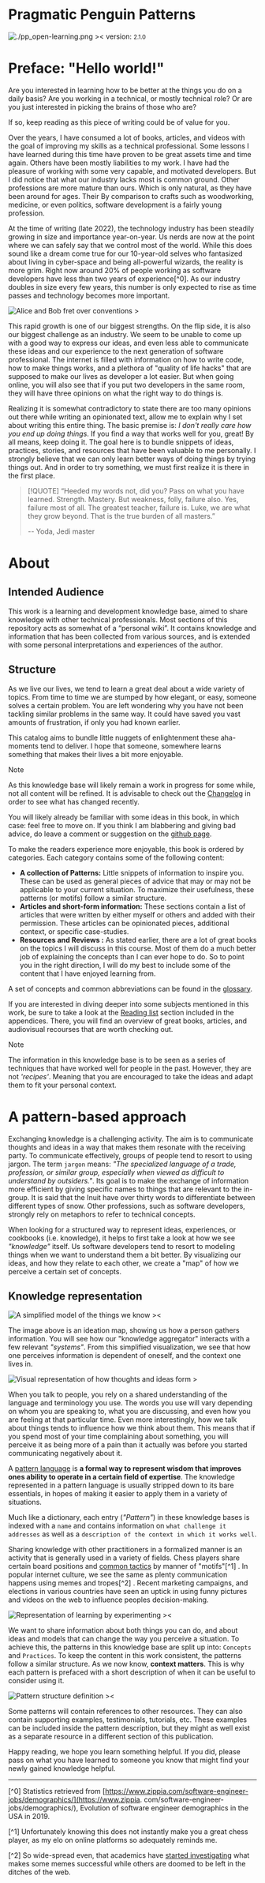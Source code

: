 # Pragmatic Penguin Patterns

![./pp_open-learning.png ><](pp_open-learning.png)
version: <small>2.1.0</small>

# Preface: "Hello world!"

Are you interested in learning how to be better at the things you do on a daily basis?
Are you working in a technical, or mostly technical role?
Or are you just interested in picking the brains of those who are?

If so, keep reading as this piece of writing could be of value for you.

Over the years, I have consumed a lot of books, articles, and videos with the goal of improving my skills as a technical professional.
Some lessons I have learned during this time have proven to be great assets time and time again. Others have been mostly liabilities to
my work. I have had the pleasure of working with some very capable, and motivated developers. But I did notice that what our industry
lacks most is common ground. Other professions are more mature than ours. Which is only natural, as they have been around for ages. Their
By comparison to crafts such as woodworking, medicine, or even politics, software development is a fairly young profession.

At the time of writing (late 2022), the technology industry has been steadily growing in size and importance year-on-year.
Us nerds are now at the point where we can safely say that we control most of the world. While this does sound like a dream come true
for our 10-year-old selves who fantasized about living in cyber-space and being all-powerful wizards, the reality is more grim.
Right now around 20% of people working as software developers have less than two years of experience[^0]. As our industry
doubles in size every few years, this number is only expected to rise as time passes and technology becomes more important.

![Alice and Bob fret over conventions >](./silly_standards.png ':size=420')

This rapid growth is one of our biggest strengths. On the flip side, it is also our biggest challenge as an industry.
We seem to be unable to come up with a good way to express our ideas, and even less able to communicate these ideas and our
experience to the next generation of software professional. The internet is filled with information on how to write code, how to make
things works, and a plethora of "quality of life hacks" that are supposed to make our lives as developer a lot easier.
But when going online, you will also see that if you put two developers in the same room, they will have three opinions on what the
right way to do things is.

Realizing it is somewhat contradictory to state there are too many opinions out there while writing an opinionated text, allow me to
explain why I set about writing this entire thing. The basic premise is: _I don't really care how you end up doing things_. If you find
a way that works well for you, great! By all means, keep doing it. The goal here is to bundle snippets of ideas, practices, stories, and
resources that have been valuable to me personally. I strongly believe that we can only learn better ways of doing things by trying
things out. And in order to try something, we must first realize it is there in the first place.

> [!QUOTE] “Heeded my words not, did you? Pass on what you have learned. Strength. Mastery. But weakness, folly, failure also. 
> Yes, failure most of all. The greatest teacher, failure is. Luke, we are what they grow beyond. That is the true burden of all masters.”
> 
> -- Yoda, Jedi master

# About

## Intended Audience

This work is a learning and development knowledge base, aimed to share knowledge with other technical professionals.
Most sections of this repository acts as somewhat of a “personal wiki”. It contains knowledge and information that
has been collected from various sources, and is extended with some personal interpretations and
experiences of the author.

## Structure

As we live our lives, we tend to learn a great deal about a wide variety of topics.
From time to time we are stumped by how elegant, or easy, someone solves a certain problem. You are left wondering
why you have not been tackling similar problems in the same way. It could have saved you vast amounts of frustration, if
only you had known earlier.

This catalog aims to bundle little nuggets of enlightenment these aha-moments tend to deliver.
I hope that someone, somewhere learns something that makes their lives a bit more enjoyable.

> [!NOTE]
> As this knowledge base will likely remain a work in progress for some while,
> not all content will be refined. It is advisable to check out the [Changelog](/X_Appendix/HOME?id=changelog) in order
> to see what has changed recently.

You will likely already be familiar with some ideas in this book, in which case: feel free to
move on. If you think I am blabbering and giving bad advice, do leave a comment or suggestion
on the [github page](https://github.com/sddevelopment-be/penguin-pragmatic-patterns).

To make the readers experience more enjoyable, this book is ordered by categories.
Each category contains some of the following content:

- **A collection of Patterns:** Little snippets of information to inspire you. These can be used as general pieces of
  advice that may or may not be applicable to your current situation. To maximize their usefulness, these patterns (or
  motifs) follow a similar structure.
- **Articles and short-form information:** These sections contain a list of articles that were written by either myself
  or others and added with their permission. These articles can be opinionated pieces, additional context, or specific
  case-studies.
- **Resources and Reviews :** As stated earlier, there are a lot of great books on the topics I will discuss in this course.
  Most of them do a much better job of explaining the concepts than I can ever hope to do. So to point you in the right direction, I
  will do my best to include some of the content that I have enjoyed learning from.

A set of concepts and common abbreviations can be found in the [glossary](/X_Appendix/Glossary/HOME).

If you are interested in diving deeper into some subjects mentioned in this work, be sure to take a look at
the [Reading list](/X_Appendix/Learning_Materials/HOME) section included in the appendices. There, you will find an
overview of great books, articles, and audiovisual recourses that are worth checking out.

> [!NOTE]
> The information in this knowledge base is to be seen as a series of techniques that have worked well for people in the past.
> However, they are not _'recipes'_. Meaning that you are encouraged to take the ideas and adapt them to fit your personal context.

# A pattern-based approach

Exchanging knowledge is a challenging activity. The aim is to communicate thoughts and ideas in a way that makes them
resonate with the receiving party. To communicate effectively, groups of people tend to resort to using jargon.
The term `jargon` means: _"The specialized language of a trade, profession, or similar group,
especially when viewed as difficult to understand by outsiders."_.
Its goal is to make the exchange of information more efficient by giving specific names to things that are relevant to
the in-group. It is said that the Inuit have over thirty words to differentiate between different types of snow.
Other professions, such as software developers, strongly rely on metaphors to refer to technical concepts.

When looking for a structured way to represent ideas, experiences, or cookbooks (i.e. knowledge), it helps to first take
a look at how we see _"knowledge"_ itself. Us software developers tend to resort to modeling things when we want to
understand them a bit better. By visualizing our ideas, and how they relate to each other, we create a "map" of how we
perceive a certain set of concepts.

## Knowledge representation

![A simplified model of the things we know ><](./knowledge_gathering.png ':size=680')

The image above is an ideation map, showing us how a person gathers information. You will see how our "knowledge aggregator" interacts with
a few relevant _"systems"_. From this simplified visualization, we see that how one perceives information is dependent of oneself, and the context
one lives in.

![Visual representation of how thoughts and ideas form >](structurizr-BeliefDomain.png ':size=360')

When you talk to people, you rely on a shared understanding of the language and terminology you use. The words you use will vary depending on
whom you are speaking to, what you are discussing, and even how you are feeling at that particular time. Even more interestingly,
how we talk about things tends to influence how we think about them. This means that if you spend most of your time complaining about something,
you will perceive it as being more of a pain than it actually was before you started communicating negatively about it.

A [pattern language](/X_Appendix/Glossary/HOME?id=pattern-language) is **a formal way to represent wisdom that improves ones ability to operate in a
certain field of expertise**. The knowledge represented in a pattern language is usually stripped down to its bare essentials, in hopes of making it easier to apply them in a
variety of situations.

Much like a dictionary, each entry (_"Pattern"_) in these knowledge bases is indexed with a `name` and contains information
on `what challenge it addresses` as well as a `description of the context in which it works well`.

Sharing knowledge with other practitioners in a formalized manner is an activity that is generally used in a variety of fields. Chess
players share certain board positions and [common tactics](https://chesstempo.com/tactical-motifs) by manner of "motifs"[^1] . In popular
internet culture, we see the same as plenty communication happens using memes and tropes[^2] . Recent marketing campaigns, and
elections in various countries have seen an uptick in using funny pictures and videos on the web to influence peoples decision-making.

![Representation of learning by experimenting ><](./experimental-entities-Component.png ':size=520')

We want to share information about both things you can do, and about ideas and models that can change the way you perceive a situation. To achieve
this, the patterns in this knowledge base are split up into: `Concepts` and `Practices`. To keep the content in this work consistent, the patterns
follow a similar structure. As we now know, **context matters**. This is why each pattern is prefaced with a short description of when it can be
useful to consider using it.

![Pattern structure definition ><](./pattern_definition.png ':size=680')

Some patterns will contain references to other resources. They can also contain supporting examples, testimonials, tutorials, etc.
These examples can be included inside the pattern description, but they might as well exist as a separate resource in a different section of
this publication.

Happy reading, we hope you learn something helpful. If you did, please pass on what you have learned to someone you know that might find
your newly gained knowledge helpful.

---

[^0] Statistics retrieved from [https://www.zippia.com/software-engineer-jobs/demographics/](https://www.zippia.
com/software-engineer-jobs/demographics/), Evolution of software engineer demographics in the USA in 2019.

[^1] Unfortunately knowing this does not instantly make you a great chess player, as my elo on online platforms so adequately reminds me.

[^2] So wide-spread even, that academics have [started investigating](https://www.michelecoscia.com/?page_id=2070) what makes some memes
successful while others are doomed to be left in the ditches of the web.

